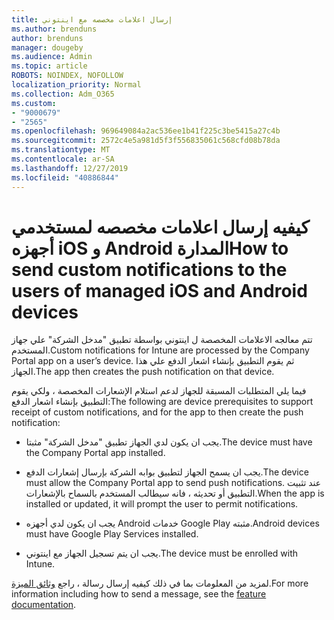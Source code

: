 ```yaml
---
title: إرسال اعلامات مخصصه مع اينتوني
ms.author: brenduns
author: brenduns
manager: dougeby
ms.audience: Admin
ms.topic: article
ROBOTS: NOINDEX, NOFOLLOW
localization_priority: Normal
ms.collection: Adm_O365
ms.custom:
- "9000679"
- "2565"
ms.openlocfilehash: 969649084a2ac536ee1b41f225c3be5415a27c4b
ms.sourcegitcommit: 2572c4e5a981d5f3f556835061c568cfd08b78da
ms.translationtype: MT
ms.contentlocale: ar-SA
ms.lasthandoff: 12/27/2019
ms.locfileid: "40886844"
---
```

# <a name="how-to-send-custom-notifications-to-the-users-of-managed-ios-and-android-devices"></a><span data-ttu-id="55303-102">كيفيه إرسال اعلامات مخصصه لمستخدمي أجهزه iOS و Android المدارة</span><span class="sxs-lookup"><span data-stu-id="55303-102">How to send custom notifications to the users of managed iOS and Android devices</span></span>

<span data-ttu-id="55303-103">تتم معالجه الاعلامات المخصصة ل اينتوني بواسطة تطبيق "مدخل الشركة" علي جهاز المستخدم.</span><span class="sxs-lookup"><span data-stu-id="55303-103">Custom notifications for Intune are processed by the Company Portal app on a user’s device.</span></span> <span data-ttu-id="55303-104">ثم يقوم التطبيق بإنشاء اشعار الدفع علي هذا الجهاز.</span><span class="sxs-lookup"><span data-stu-id="55303-104">The app then creates the push notification on that device.</span></span>

<span data-ttu-id="55303-105">فيما يلي المتطلبات المسبقة للجهاز لدعم استلام الإشعارات المخصصة ، ولكي يقوم التطبيق بإنشاء اشعار الدفع:</span><span class="sxs-lookup"><span data-stu-id="55303-105">The following are device prerequisites to support receipt of custom notifications, and for the app to then create the push notification:</span></span>

- <span data-ttu-id="55303-106">يجب ان يكون لدي الجهاز تطبيق "مدخل الشركة" مثبتا.</span><span class="sxs-lookup"><span data-stu-id="55303-106">The device must have the Company Portal app installed.</span></span>  

- <span data-ttu-id="55303-107">يجب ان يسمح الجهاز لتطبيق بوابه الشركة بإرسال إشعارات الدفع.</span><span class="sxs-lookup"><span data-stu-id="55303-107">The device must allow the Company Portal app to send push notifications.</span></span> <span data-ttu-id="55303-108">عند تثبيت التطبيق أو تحديثه ، فانه سيطالب المستخدم بالسماح بالإشعارات.</span><span class="sxs-lookup"><span data-stu-id="55303-108">When the app is installed or updated, it will prompt the user to permit notifications.</span></span>

- <span data-ttu-id="55303-109">يجب ان يكون لدي أجهزه Android خدمات Google Play مثبته.</span><span class="sxs-lookup"><span data-stu-id="55303-109">Android devices must have Google Play Services installed.</span></span>

- <span data-ttu-id="55303-110">يجب ان يتم تسجيل الجهاز مع اينتوني.</span><span class="sxs-lookup"><span data-stu-id="55303-110">The device must be enrolled with Intune.</span></span>

<span data-ttu-id="55303-111">لمزيد من المعلومات بما في ذلك كيفيه إرسال رسالة ، راجع [وثائق الميزة](https://docs.microsoft.com/intune/custom-notifications).</span><span class="sxs-lookup"><span data-stu-id="55303-111">For more information including how to send a message, see the [feature documentation](https://docs.microsoft.com/intune/custom-notifications).</span></span>
